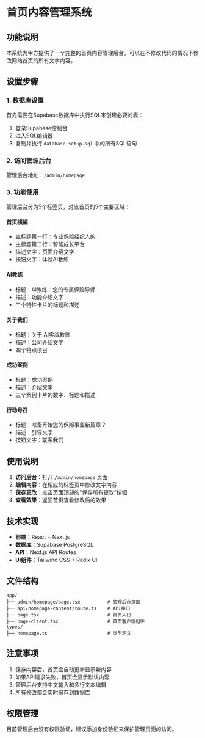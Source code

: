 # 首页内容管理系统

## 功能说明

本系统为甲方提供了一个完整的首页内容管理后台，可以在不修改代码的情况下修改网站首页的所有文字内容。

## 设置步骤

### 1. 数据库设置

首先需要在Supabase数据库中执行SQL来创建必要的表：

1. 登录Supabase控制台
2. 进入SQL编辑器
3. 复制并执行 `database-setup.sql` 中的所有SQL语句

### 2. 访问管理后台

管理后台地址：`/admin/homepage`

### 3. 功能使用

管理后台分为5个标签页，对应首页的5个主要区域：

#### 首页横幅
- 主标题第一行：专业保险经纪人的
- 主标题第二行：智能成长平台
- 描述文字：页面介绍文字
- 按钮文字：体验AI教练

#### AI教练
- 标题：AI教练：您的专属保险导师
- 描述：功能介绍文字
- 三个特性卡片的标题和描述

#### 关于我们
- 标题：关于 AI实战教练
- 描述：公司介绍文字
- 四个特点项目

#### 成功案例
- 标题：成功案例
- 描述：介绍文字
- 三个案例卡片的数字、标题和描述

#### 行动号召
- 标题：准备开始您的保险事业新篇章？
- 描述：引导文字
- 按钮文字：联系我们

## 使用说明

1. **访问后台**：打开 `/admin/homepage` 页面
2. **编辑内容**：在相应的标签页中修改文字内容
3. **保存更改**：点击页面顶部的"保存所有更改"按钮
4. **查看效果**：返回首页查看修改后的效果

## 技术实现

- **前端**：React + Next.js
- **数据库**：Supabase PostgreSQL
- **API**：Next.js API Routes
- **UI组件**：Tailwind CSS + Radix UI

## 文件结构

```
app/
├── admin/homepage/page.tsx          # 管理后台页面
├── api/homepage-content/route.ts    # API接口
├── page.tsx                         # 首页入口
├── page-client.tsx                  # 首页客户端组件
types/
├── homepage.ts                      # 类型定义
```

## 注意事项

1. 保存内容后，首页会自动更新显示新内容
2. 如果API请求失败，首页会显示默认内容
3. 管理后台支持中文输入和多行文本编辑
4. 所有修改都会实时保存到数据库

## 权限管理

目前管理后台没有权限验证，建议添加身份验证来保护管理页面的访问。
